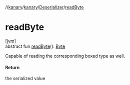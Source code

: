 //[kanary](../../../index.md)/[kanary](../index.md)/[Deserializer](index.md)/[readByte](read-byte.md)

# readByte

[jvm]\
abstract fun [readByte](read-byte.md)(): [Byte](https://kotlinlang.org/api/latest/jvm/stdlib/kotlin/-byte/index.html)

Capable of reading the corresponding boxed type as well.

#### Return

the serialized value
